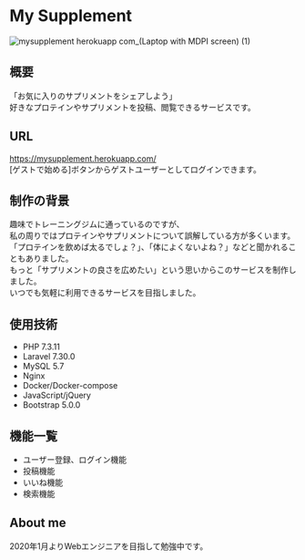 # My Supplement

![mysupplement herokuapp com_(Laptop with MDPI screen) (1)](https://user-images.githubusercontent.com/72999805/106341328-32d5c980-62e0-11eb-9479-85178fed5425.png)

## 概要

「お気に入りのサプリメントをシェアしよう」<br>好きなプロテインやサプリメントを投稿、閲覧できるサービスです。

## URL

https://mysupplement.herokuapp.com/<br>[ゲストで始める]ボタンからゲストユーザーとしてログインできます。

## 制作の背景

趣味でトレーニングジムに通っているのですが、<br>私の周りではプロテインやサプリメントについて誤解している方が多くいます。<br>「プロテインを飲めば太るでしょ？」、「体によくないよね？」などと聞かれることもありました。<br>もっと「サプリメントの良さを広めたい」という思いからこのサービスを制作しました。<br>いつでも気軽に利用できるサービスを目指しました。

## 使用技術

- PHP 7.3.11
- Laravel 7.30.0
- MySQL 5.7
- Nginx
- Docker/Docker-compose
- JavaScript/jQuery
- Bootstrap 5.0.0

## 機能一覧

- ユーザー登録、ログイン機能
- 投稿機能
- いいね機能
- 検索機能

## About me
2020年1月よりWebエンジニアを目指して勉強中です。
